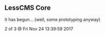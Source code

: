 LessCMS Core
------------

It has begun... (well, some prototyping anyway)

2 of 3 @ Fri Nov 24 13:39:59 2017
